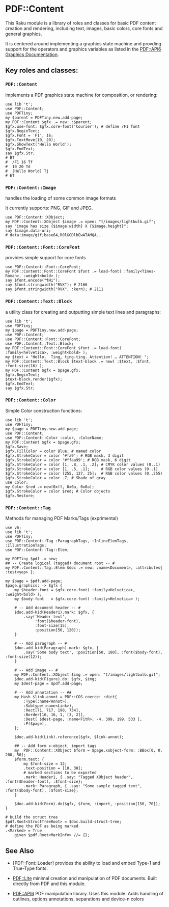 # PDF::Content

This Raku module is a library of roles and classes for basic PDF content creation and rendering, including text, images, basic colors, core fonts and general graphics.

It is centered around implementing a graphics state machine and provding support for the operators and graphics variables
as listed in the [PDF::API6 Graphics Documentation](https://github.com/p6-pdf/PDF-API6#appendix-i-graphics).

## Key roles and classes:

### `PDF::Content`
implements a PDF graphics state machine for composition, or rendering:
```
use lib 't';
use PDF::Content;
use PDFTiny;
my $parent = PDFTiny.new.add-page;
my PDF::Content $gfx .= new: :$parent;
$gfx.use-font: $gfx.core-font('Courier'); # define /F1 font
$gfx.BeginText;
$gfx.Font = 'F1', 16;
$gfx.TextMove(10, 20);
$gfx.ShowText('Hello World');
$gfx.EndText;
say $gfx.Str;
# BT
#  /F1 16 Tf
#  10 20 Td
#  (Hello World) Tj
# ET
```

### `PDF::Content::Image`
handles the loading of some common image formats

It currently supports: PNG, GIF and JPEG.

```
use PDF::Content::XObject;
my PDF::Content::XObject $image .= open: "t/images/lightbulb.gif";
say "image has size {$image.width} X {$image.height}";
say $image.data-uri;
# data:image/gif;base64,R0lGODlhEwATAMQA...
```

### `PDF::Content::Font::CoreFont`
provides simple support for core fonts

```
use PDF::Content::Font::CoreFont;
my PDF::Content::Font::CoreFont $font .= load-font( :family<Times-Roman>, :weight<bold> );
say $font.encode("¶Hi");
say $font.stringwidth("RVX"); # 2166
say $font.stringwidth("RVX", :kern); # 2111
```

### `PDF::Content::Text::Block`
a utility class for creating and outputting simple text lines and paragraphs:

```
use lib 't';
use PDFTiny;
my $page = PDFTiny.new.add-page;
use PDF::Content;
use PDF::Content::Font::CoreFont;
use PDF::Content::Text::Block;
my PDF::Content::Font::CoreFont $font .= load-font( :family<helvetica>, :weight<bold> );
my $text = "Hello.  Ting, ting-ting. Attention! … ATTENTION! ";
my PDF::Content::Text::Block $text-block .= new( :$text, :$font, :font-size(16) );
my PDF::Content $gfx = $page.gfx;
$gfx.BeginText;
$text-block.render($gfx);
$gfx.EndText;
say $gfx.Str;
```

### `PDF::Content::Color`

Simple Color construction functions:

```
use lib 't';
use PDFTiny;
my $page = PDFTiny.new.add-page;
use PDF::Content;
use PDF::Content::Color :color, :ColorName;
my PDF::Content $gfx = $page.gfx;
$gfx.Save;
$gfx.FillColor = color Blue; # named color
$gfx.StrokeColor = color '#fa9'; # RGB mask, 3 digit
$gfx.StrokeColor = color '#ffaa99'; # RGB mask, 6 digit
$gfx.StrokeColor = color [1, .8, .1, .2]; # CMYK color values (0..1)
$gfx.StrokeColor = color [1, .5, .1];     # RGB color values (0..1)
$gfx.StrokeColor = color [255, 127, 25];  # RGB color values (0..255)
$gfx.StrokeColor = color .7; # Shade of gray
use Color;
my Color $red .= new(0xff, 0x0a, 0x0a);
$gfx.StrokeColor = color $red; # Color objects
$gfx.Restore;
```

### `PDF::Content::Tag`

Methods for managing PDF Marks/Tags (exprimental) 

```
use v6;
use lib 't';
use PDFTiny;
use PDF::Content::Tag :ParagraphTags, :InlineElemTags, :IllustrationTags;
use PDF::Content::Tag::Elem;

my PDFTiny $pdf .= new;
## -- Create logical (tagged) document root -- #
my PDF::Content::Tag::Elem $doc .= new: :name<Document>, :attributes{ :test<yep> };

my $page = $pdf.add-page;
$page.graphics: -> $gfx {
    my $header-font = $gfx.core-font( :family<Helvetica>, :weight<bold> );
    my $body-font   = $gfx.core-font( :family<Helvetica> );

    # -- Add document header -- #
    $doc.add-kid(Header1).mark: $gfx, {
        .say('Header text',
             :font($header-font),
             :font-size(15),
             :position[50, 120]);
    }

    # -- Add paragraph -- #
    $doc.add-kid(Paragraph).mark: $gfx, {
        .say('Some body text', :position[50, 100], :font($body-font), :font-size(12));
    }

    # -- Add image -- #
    my PDF::Content::XObject $img .= open: "t/images/lightbulb.gif";
    $doc.add-kid(Figure).do: $gfx, $img;
    my $dest-page = $pdf.add-page;

    # -- Add annotation -- ##
    my Hash $link-annot = PDF::COS.coerce: :dict{
        :Type(:name<Annot>),
        :Subtype(:name<Link>),
        :Rect[71, 717, 190, 734],
        :Border[16, 16, 1, [3, 2]],
        :Dest[ $dest-page, :name<FitR>, -4, 399, 199, 533 ],
        :P($page),
    };

    $doc.add-kid(Link).reference($gfx, $link-annot);

    ## -- Add form x-object, import tags
    my  PDF::Content::XObject $form = $page.xobject-form: :BBox[0, 0, 200, 50];
    $form.text: {
        my $font-size = 12;
        .text-position = [10, 38];
        # marked sections to be exported
        .mark: Header1, { .say: "Tagged XObject header", :font($header-font), :$font-size};
        .mark: Paragraph, { .say: "Some sample tagged text", :font($body-font), :$font-size};
    }

    $doc.add-kid(Form).do($gfx, $form, :import, :position[150, 70]);
}

# build the struct tree
$pdf.Root<StructTreeRoot> = $doc.build-struct-tree;
# define the PDF as being marked
.<Marked> = True
    given $pdf.Root<MarkInfo> //= {};
```

## See Also

- [PDF::Font::Loader] provides the ability to load and embed Type-1 and True-Type fonts.

- [PDF::Lite](https://github.com/p6-pdf/PDF-Lite-p6) minimal creation and manipulation of PDF documents. Built directly from PDF and this module.

- [PDF::API6](https://github.com/p6-pdf/PDF-API6) PDF manipulation library. Uses this module. Adds handling of outlines, options annotations, separations and device-n colors
